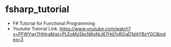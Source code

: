 # fsharp_tutorial
* F# Tutorial for Functional Programming
* Youtube Tutorial Link: https://www.youtube.com/watch?v=PFWYwr7Hhhg&list=PLEoMzSkcN8oNiJ67Hd7oRGgD1d4YBxYGC&index=3

